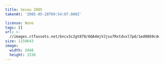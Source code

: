 ```yaml
---
title: Sexau 2005
takenAt: '2005-05-28T09:54:07.000Z'

license: None
tags: []
url: >-
  //images.ctfassets.net/bncv3c2gt878/6QA4mjVJjsu7Rxtdvxl7pd/1ed0869cde47017a6dedfbe54014b8b5/sexau-2005_4560328402_o
size: 1150643
image:
  width: 2048
  height: 1536
---
```

